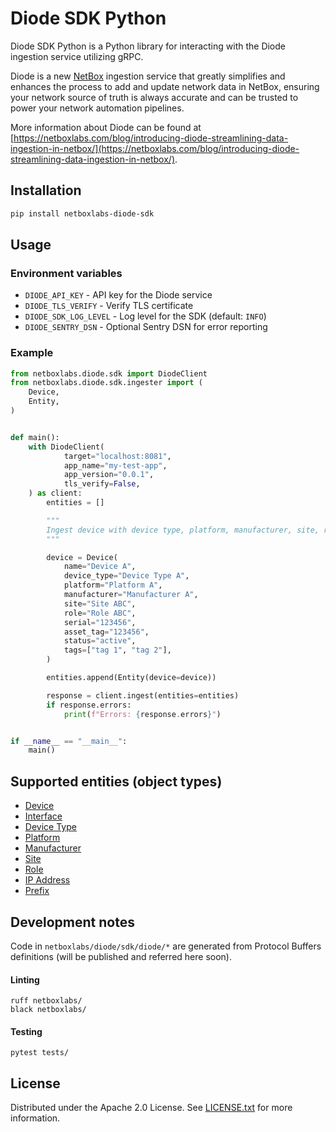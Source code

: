 # Diode SDK Python

Diode SDK Python is a Python library for interacting with the Diode ingestion service utilizing gRPC.

Diode is a new [NetBox](https://netboxlabs.com/oss/netbox/) ingestion service that greatly simplifies and enhances the
process to add and update network data
in NetBox, ensuring your network source of truth is always accurate and can be trusted to power your network automation
pipelines.

More information about Diode can be found
at [https://netboxlabs.com/blog/introducing-diode-streamlining-data-ingestion-in-netbox/](https://netboxlabs.com/blog/introducing-diode-streamlining-data-ingestion-in-netbox/).

## Installation

```bash
pip install netboxlabs-diode-sdk
```

## Usage

### Environment variables

* `DIODE_API_KEY` - API key for the Diode service
* `DIODE_TLS_VERIFY` - Verify TLS certificate
* `DIODE_SDK_LOG_LEVEL` - Log level for the SDK (default: `INFO`)
* `DIODE_SENTRY_DSN` - Optional Sentry DSN for error reporting

### Example

```python
from netboxlabs.diode.sdk import DiodeClient
from netboxlabs.diode.sdk.ingester import (
    Device,
    Entity,
)


def main():
    with DiodeClient(
            target="localhost:8081",
            app_name="my-test-app",
            app_version="0.0.1",
            tls_verify=False,
    ) as client:
        entities = []

        """
        Ingest device with device type, platform, manufacturer, site, role, and tags.
        """

        device = Device(
            name="Device A",
            device_type="Device Type A",
            platform="Platform A",
            manufacturer="Manufacturer A",
            site="Site ABC",
            role="Role ABC",
            serial="123456",
            asset_tag="123456",
            status="active",
            tags=["tag 1", "tag 2"],
        )

        entities.append(Entity(device=device))

        response = client.ingest(entities=entities)
        if response.errors:
            print(f"Errors: {response.errors}")


if __name__ == "__main__":
    main()

```

## Supported entities (object types)

* [Device](./docs/entities.md#device)
* [Interface](./docs/entities.md#interface)
* [Device Type](./docs/entities.md#device-type)
* [Platform](./docs/entities.md#platform)
* [Manufacturer](./docs/entities.md#manufacturer)
* [Site](./docs/entities.md#site)
* [Role](./docs/entities.md#role)
* [IP Address](./docs/entities.md#ip-address)
* [Prefix](./docs/entities.md#prefix)

## Development notes

Code in `netboxlabs/diode/sdk/diode/*` are generated from Protocol Buffers definitions (will be published and referred
here soon).

#### Linting

```shell
ruff netboxlabs/
black netboxlabs/
```

#### Testing

```shell
pytest tests/
```

## License

Distributed under the Apache 2.0 License. See [LICENSE.txt](./LICENSE.txt) for more information.
